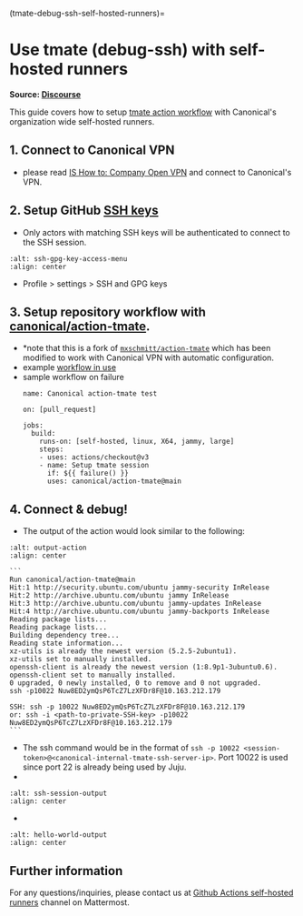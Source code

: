 (tmate-debug-ssh-self-hosted-runners)=
# Use tmate (debug-ssh) with self-hosted runners
**Source: [Discourse](https://discourse.canonical.com/t/use-tmate-debug-ssh-with-self-hosted-runners/3289)**

This guide covers how to setup [tmate action workflow](https://github.com/canonical/action-tmate) with Canonical's organization wide self-hosted runners.

## 1. Connect to Canonical VPN
- please read [IS How to: Company Open VPN](https://wiki.canonical.com/InformationInfrastructure/IS/HowTo/CompanyOpenVPN) and connect to Canonical's VPN.

##  2. Setup GitHub [SSH keys](https://github.com/settings/keys)
- Only actors with matching SSH keys will be authenticated to connect to the SSH session.

```{image} images/use-tmate-debug-ssh-with-self-hosted-runners-1.png
:alt: ssh-gpg-key-access-menu
:align: center
```

- Profile > settings > SSH and GPG keys
## 3. Setup repository workflow with [canonical/action-tmate](https://github.com/canonical/action-tmate). 
* *note that this is a fork of [`mxschmitt/action-tmate`](https://github.com/mxschmitt/action-tmate) which has been modified to work with Canonical VPN with automatic configuration.
* example [workflow in use](https://github.com/canonical/operator-workflows/blob/main/.github/workflows/integration_test_run.yaml#L243-L246)
* sample workflow on failure
    ```
    name: Canonical action-tmate test
        
    on: [pull_request]
        
    jobs:
      build:
        runs-on: [self-hosted, linux, X64, jammy, large]
        steps:
        - uses: actions/checkout@v3
        - name: Setup tmate session
          if: ${{ failure() }}
          uses: canonical/action-tmate@main
    ```
## 4. Connect & debug!
* The output of the action would look similar to the following:

```{image} images/use-tmate-debug-ssh-with-self-hosted-runners-2.png
:alt: output-action
:align: center
```

    ```
    Run canonical/action-tmate@main
    Hit:1 http://security.ubuntu.com/ubuntu jammy-security InRelease
    Hit:2 http://archive.ubuntu.com/ubuntu jammy InRelease
    Hit:3 http://archive.ubuntu.com/ubuntu jammy-updates InRelease
    Hit:4 http://archive.ubuntu.com/ubuntu jammy-backports InRelease
    Reading package lists...
    Reading package lists...
    Building dependency tree...
    Reading state information...
    xz-utils is already the newest version (5.2.5-2ubuntu1).
    xz-utils set to manually installed.
    openssh-client is already the newest version (1:8.9p1-3ubuntu0.6).
    openssh-client set to manually installed.
    0 upgraded, 0 newly installed, 0 to remove and 0 not upgraded.
    ssh -p10022 Nuw8ED2ymQsP6TcZ7LzXFDr8F@10.163.212.179
    
    SSH: ssh -p 10022 Nuw8ED2ymQsP6TcZ7LzXFDr8F@10.163.212.179
    or: ssh -i <path-to-private-SSH-key> -p10022 Nuw8ED2ymQsP6TcZ7LzXFDr8F@10.163.212.179
    ```
* The ssh command would be in the format of `ssh -p 10022 <session-token>@<canonical-internal-tmate-ssh-server-ip>`. Port 10022 is used since port 22 is already being used by Juju.
* 
```{image} images/use-tmate-debug-ssh-with-self-hosted-runners-3.png
:alt: ssh-session-output
:align: center
```

*
```{image} images/use-tmate-debug-ssh-with-self-hosted-runners-4.png
:alt: hello-world-output
:align: center
```


## Further information

For any questions/inquiries, please contact us at [Github Actions self-hosted runners](https://chat.canonical.com/canonical/channels/github-actions-self-hosted-runners) channel on Mattermost.



